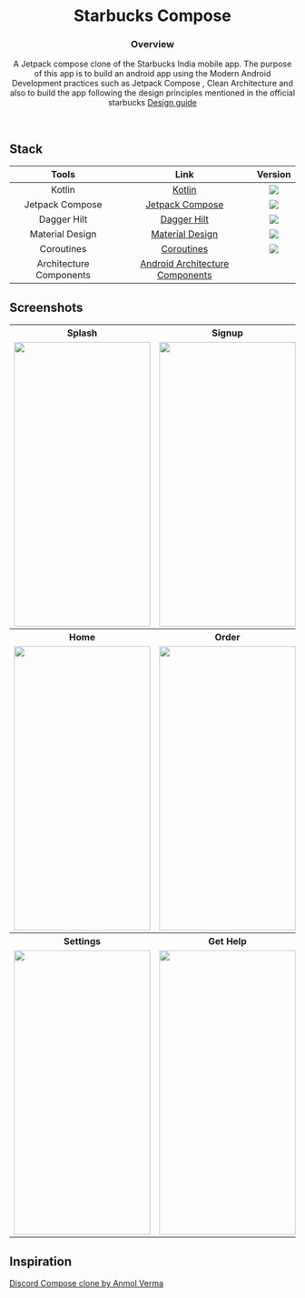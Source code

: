 <h1 align=center>Starbucks Compose</h1>

<h3 align=center>Overview</h3>
<p align=center>A Jetpack compose clone of the Starbucks India mobile app. The purpose of this app is to build an android app using the Modern Android Development practices such as Jetpack Compose , Clean Architecture and also to build the app following the design principles mentioned in the official starbucks <a href="https://creative.starbucks.com/">Design guide</a></p>

<br/>

## Stack

| Tools | Link | Version |
|     :---:      |   :---: | :---:|
| Kotlin | [Kotlin](https://kotlinlang.org) | <img src="https://img.shields.io/badge/Kotlin-1.7.0-blue" /> |
| Jetpack Compose | [Jetpack Compose](https://developer.android.com/jetpack/compose) | <img src="https://img.shields.io/badge/Jetpack%20Compose-1.2.0-brightgreen" /> |
| Dagger Hilt | [Dagger Hilt](https://developer.android.com/training/dependency-injection/hilt-android) | <img src="https://img.shields.io/badge/Dagger%20Hilt-2.43-red" /> |
| Material Design | [Material Design](https://developer.android.com/jetpack/androidx/releases/compose-material) | <img src="https://img.shields.io/badge/Compose%20Material-1.2.0-blue" /> |
| Coroutines | [Coroutines](https://kotlinlang.org/docs/coroutines-guide.html) | <img src="https://img.shields.io/badge/Coroutines%20-1.6.0-yellow" /> |
| Architecture Components | [Android Architecture Components](https://developer.android.com/topic/libraries/architecture) |  |

## Screenshots

<table style="width:100%">
  <tr>
    <th>Splash</th>
    <th>Signup</th>
    <th>Login</th>
  </tr>
  <tr>
    <td><img src = "https://user-images.githubusercontent.com/37804253/210037900-d31ad2a0-c7fc-4ef1-b00e-5b7634ec0b45.png" width=240 height=500/></td>
    <td><img src = "https://user-images.githubusercontent.com/37804253/220575879-2d84ad82-4023-4bd6-9cd3-e4d11de6587f.gif" width=240 height=500/></td>
    <td><img src = "https://user-images.githubusercontent.com/37804253/220575834-e7092ee7-a14e-47ba-a617-7a8ef3af3bfb.gif" width=240 height=500/></td>
  </tr>
  <tr>
    <th>Home</th>
    <th>Order</th>
    <th>Profile</th>
  </tr>
  <tr>
    <td><img src = "https://user-images.githubusercontent.com/37804253/210037894-918d91e9-65d8-4594-8451-7fb63f31cea6.jpg" width=240 height=500/></td>
    <td><img src = "https://user-images.githubusercontent.com/37804253/210132247-38084a7e-c5b9-49bd-8f5d-e477399d4645.gif" width=240 height=500/></td>
    <td><img src = "https://user-images.githubusercontent.com/37804253/218002459-d848a448-1c91-4261-9fc0-dee24f1d52a5.png" width=240 height=500/></td>
  </tr>
  <tr>
    <th>Settings</th>
    <th>Get Help</th>
    <th>Store Locator</th>
  </tr>
  <tr>
    <td><img src = "https://user-images.githubusercontent.com/37804253/218139167-9f2360e7-08d8-4ceb-94a0-6d333ebde120.gif" width=240 height=500/></td>
    <td><img src = "https://user-images.githubusercontent.com/37804253/220557466-ebde662b-fd21-474f-aee4-f6bd1785bb3d.png" width=240 height=500/></td>
    <td></td>
  </tr>
</table>

## Inspiration

[Discord Compose clone by Anmol Verma](https://github.com/Anmol92verma/DiscordJetpackCompose)






